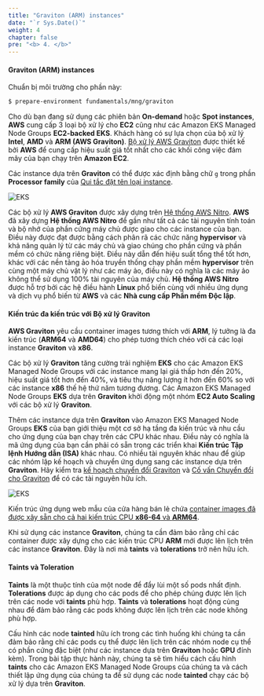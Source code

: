 ```yaml
---
title: "Graviton (ARM) instances"
date: "`r Sys.Date()`"
weight: 4
chapter: false
pre: "<b> 4. </b>"
---
```


#### Graviton (ARM) instances

Chuẩn bị môi trường cho phần này:

```bash timeout=600 wait=30
$ prepare-environment fundamentals/mng/graviton
```

Cho dù bạn đang sử dụng các phiên bản **On-demand** hoặc **Spot instances**, **AWS** cung cấp 3 loại bộ xử lý cho **EC2** cũng như các Amazon EKS Managed Node Groups **EC2-backed EKS**. Khách hàng có sự lựa chọn của bộ xử lý **Intel**, **AMD** và **ARM (AWS Graviton)**. [Bộ xử lý AWS Graviton](https://aws.amazon.com/ec2/graviton/) được thiết kế bởi **AWS** để cung cấp hiệu suất giá tốt nhất cho các khối công việc đám mây của bạn chạy trên **Amazon EC2**.

Các instance dựa trên **Graviton** có thể được xác định bằng chữ `g` trong phần **Processor family** của [Qui tắc đặt tên loại instance](https://docs.aws.amazon.com/AWSEC2/latest/UserGuide/instance-types.html#instance-type-names).

![EKS](/EKS-Workshop-3/images/4/00010.png?featherlight=false&width=30pc)

Các bộ xử lý **AWS Graviton** được xây dựng trên [Hệ thống AWS Nitro](https://aws.amazon.com/ec2/nitro/?p=pm&pd=graviton&z=3). **AWS** đã xây dựng **Hệ thống AWS Nitro** để gần như tất cả các tài nguyên tính toán và bộ nhớ của phần cứng máy chủ được giao cho các instance của bạn. Điều này được đạt được bằng cách phân rã các chức năng **hypervisor** và khả năng quản lý từ các máy chủ và giao chúng cho phần cứng và phần mềm có chức năng riêng biệt. Điều này dẫn đến hiệu suất tổng thể tốt hơn, khác với các nền tảng ảo hóa truyền thống chạy phần mềm **hypervisor** trên cùng một máy chủ vật lý như các máy ảo, điều này có nghĩa là các máy ảo không thể sử dụng 100% tài nguyên của máy chủ. **Hệ thống AWS Nitro** được hỗ trợ bởi các hệ điều hành **Linux** phổ biến cùng với nhiều ứng dụng và dịch vụ phổ biến từ **AWS** và các **Nhà cung cấp Phần mềm Độc lập**.

#### Kiến trúc đa kiến trúc với Bộ xử lý Graviton

**AWS Graviton** yêu cầu container images tương thích với **ARM**, lý tưởng là đa kiến trúc (**ARM64** và **AMD64**) cho phép tương thích chéo với cả các loại instance **Graviton** và **x86**.

Các bộ xử lý **Graviton** tăng cường trải nghiệm **EKS** cho các Amazon EKS Managed Node Groups với các instance mang lại giá thấp hơn đến 20%, hiệu suất giá tốt hơn đến 40%, và tiêu thụ năng lượng ít hơn đến 60% so với các instance **x86** thế hệ thứ năm tương đương. Các Amazon EKS Managed Node Groups **EKS** dựa trên **Graviton** khởi động một nhóm **EC2 Auto Scaling** với các bộ xử lý **Graviton**.

Thêm các instance dựa trên **Graviton** vào Amazon EKS Managed Node Groups **EKS** của bạn giới thiệu một cơ sở hạ tầng đa kiến trúc và nhu cầu cho ứng dụng của bạn chạy trên các CPU khác nhau. Điều này có nghĩa là mã ứng dụng của bạn cần phải có sẵn trong các triển khai **Kiến trúc Tập lệnh Hướng dẫn (ISA)** khác nhau. Có nhiều tài nguyên khác nhau để giúp các nhóm lập kế hoạch và chuyển ứng dụng sang các instance dựa trên **Graviton**. Hãy kiểm tra [kế hoạch chuyển đổi Graviton](https://pages.awscloud.com/rs/112-TZM-766/EKS-Workshop-3/images/Graviton%20Challenge%20Plan.pdf) và [Cố vấn Chuyển đổi cho Graviton](https://github.com/aws/porting-advisor-for-graviton) để có các tài nguyên hữu ích.

![EKS](/EKS-Workshop-3/images/4/00011.png?featherlight=false&width=40pc)

Kiến trúc ứng dụng web mẫu của cửa hàng bán lẻ chứa [container images đã được xây sẵn cho cả hai kiến trúc CPU **x86-64** và **ARM64**](https://gallery.ecr.aws/aws-containers/retail-store-sample-ui).

Khi sử dụng các instance **Graviton**, chúng ta cần đảm bảo rằng chỉ các container được xây dựng cho các kiến trúc CPU **ARM** mới được lên lịch trên các instance **Graviton**. Đây là nơi mà **taints** và **tolerations** trở nên hữu ích.

#### Taints và Toleration

**Taints** là một thuộc tính của một node để đẩy lùi một số pods nhất định. **Tolerations** được áp dụng cho các pods để cho phép chúng được lên lịch trên các node với **taints** phù hợp. **Taints** và **tolerations** hoạt động cùng nhau để đảm bảo rằng các pods không được lên lịch trên các node không phù hợp.

Cấu hình các node **tainted** hữu ích trong các tình huống khi chúng ta cần đảm bảo rằng chỉ các pods cụ thể được lên lịch trên các nhóm node cụ thể có phần cứng đặc biệt (như các instance dựa trên **Graviton** hoặc **GPU** đính kèm). Trong bài tập thực hành này, chúng ta sẽ tìm hiểu cách cấu hình **taints** cho các Amazon EKS Managed Node Groups của chúng ta và cách thiết lập ứng dụng của chúng ta để sử dụng các node **tainted** chạy các bộ xử lý dựa trên **Graviton**.
